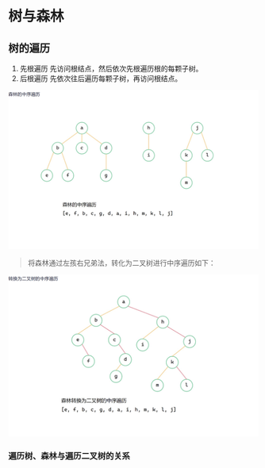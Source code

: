 


# 树与森林

## 树的遍历

1. 先根遍历
先访问根结点，然后依次先根遍历根的每颗子树。
2. 后根遍历
先依次往后遍历每颗子树，再访问根结点。

![输入图片说明](/imgs/2025-07-01/JKqq0aaSazS0qg2C.png)
>将森林通过左孩右兄弟法，转化为二叉树进行中序遍历如下：

![输入图片说明](/imgs/2025-07-01/kBkTleQGQpjSIKTf.png)

### 遍历树、森林与遍历二叉树的关系
<!--stackedit_data:
eyJoaXN0b3J5IjpbLTEyMjYyNzk3MzgsLTE2NTEwMTY3ODVdfQ
==
-->